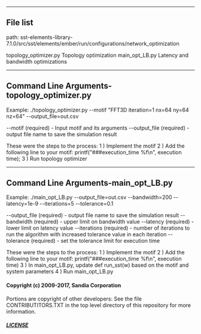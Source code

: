 --------------------------------------------
File list
--------------------------------------------
path: sst-elements-library-7.1.0/src/sst/elements/ember/run/configurations/network_optimization

topology_optimizer.py		Topology optimization
main_opt_LB.py			Latency and bandwidth optimizations


--------------------------------------------
Command Line Arguments-topology_optimizer.py
--------------------------------------------

Example:  ./topology_optimizer.py --motif "FFT3D iteration=1 nx=64 ny=64 nz=64" --output_file=out.csv

--motif (required) - Input motif and its arguments 
--output_file (required) - output file name to save the simulation result 


These were the steps to the process:
    1 ) Implement the motif
    2 ) Add the following line to your motif:
	printf("###execution_time %f\n", execution time);
    3 ) Run topology optimizer




--------------------------------------------
Command Line Arguments-main_opt_LB.py
--------------------------------------------
Example: ./main_opt_LB.py  --output_file=out.csv --bandwidth=200 --latency=1e-9 --iterations=5 --tolerance=0.1


--output_file (required) - output file name to save the simulation result
--bandwidth (required) - upper limit on bandwidth value
--latency (required) - lower limit on latency value
--iterations (required) - number of iterations to run the algorithm with increased tolerance value in each iteration
--tolerance (required) - set the tolerance limit for execution time

These were the steps to the process:
    1 ) Implement the motif
    2 ) Add the following line to your motif:
	printf("###execution_time %f\n", execution time)
    3 ) In main_opt_LB.py, update def run_sst(w) based on the motif and system parameters
    4 ) Run main_opt_LB.py



#### Copyright (c) 2009-2017, Sandia Corporation
Portions are copyright of other developers:
See the file CONTRIBUTITORS.TXT in the top level directory
of this repository for more information.

##### [LICENSE](https://github.com/sstsimulator/sst-elements/blob/devel/LICENSE)
